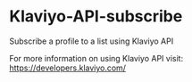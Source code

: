 # Klaviyo-API-subscribe
Subscribe a profile to a list using Klaviyo API

For more information on using Klaviyo API visit: https://developers.klaviyo.com/
